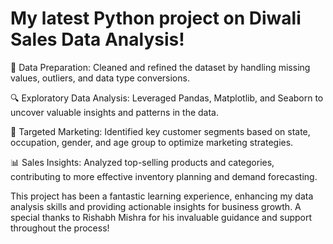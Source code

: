 # My latest Python project on Diwali Sales Data Analysis!

🔧 Data Preparation: Cleaned and refined the dataset by handling missing values, outliers, and data type conversions.

🔍 Exploratory Data Analysis: Leveraged Pandas, Matplotlib, and Seaborn to uncover valuable insights and patterns in the data.

🎯 Targeted Marketing: Identified key customer segments based on state, occupation, gender, and age group to optimize marketing strategies.

📊 Sales Insights: Analyzed top-selling products and categories, contributing to more effective inventory planning and demand forecasting.

This project has been a fantastic learning experience, enhancing my data analysis skills and providing actionable insights for business growth. A special thanks to Rishabh Mishra for his invaluable guidance and support throughout the process!
